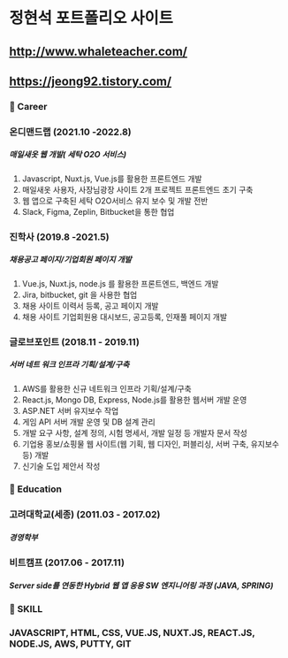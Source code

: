 # 정현석 포트폴리오 사이트

## http://www.whaleteacher.com/

## https://jeong92.tistory.com/

### 🍔 Career

### 온디맨드랩 (2021.10 -2022.8)

##### 매일새옷 웹 개발( 세탁 O2O 서비스)

1. Javascript, Nuxt.js, Vue.js를 활용한 프론트엔드 개발
2. 매일새옷 사용자, 사장님광장 사이트 2개 프로젝트 프론트엔드 초기 구축
3. 웹 앱으로 구축된 세탁 O2O서비스 유지 보수 및 개발 전반
4. Slack, Figma, Zeplin, Bitbucket을 통한 협업

### 진학사 (2019.8 -2021.5)

##### 채용공고 페이지/기업회원 페이지 개발

1. Vue.js, Nuxt.js, node.js 를 활용한 프론트엔드, 백엔드 개발
2. Jira, bitbucket, git 을 사용한 협업
3. 채용 사이트 이력서 등록, 공고 페이지 개발
4. 채용 사이트 기업회원용 대시보드, 공고등록, 인재풀 페이지 개발

### 글로브포인트 (2018.11 - 2019.11)

##### 서버 네트 워크 인프라 기획/설계/구축

1. AWS를 활용한 신규 네트워크 인프라 기획/설계/구축
2. React.js, Mongo DB, Express, Node.js를 활용한 웹서버 개발 운영
3. ASP.NET 서버 유지보수 작업
4. 게임 API 서버 개발 운영 및 DB 설계 관리
5. 개발 요구 사항, 설계 정의, 시험 명세서, 개발 일정 등 개발자 문서 작성
6. 기업용 홍보/쇼핑물 웹 사이트(웹 기획, 웹 디자인, 퍼블리싱, 서버 구축, 유지보수 등) 개발
7. 신기술 도입 제안서 작성

### 🌭 Education

### 고려대학교(세종) (2011.03 - 2017.02)

##### 경영학부

### 비트캠프 (2017.06 - 2017.11)

##### Server side를 연동한 Hybrid 웹 앱 응용 SW 엔지니어링 과정 (JAVA, SPRING)

### 🍟 SKILL

### JAVASCRIPT, HTML, CSS, VUE.JS, NUXT.JS, REACT.JS, NODE.JS, AWS, PUTTY, GIT

